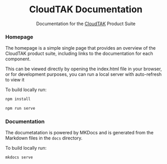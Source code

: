 <h1 align='center'>CloudTAK Documentation</h1>

<p align='center'>Documentation for the <a href="https://github.com/dfpc-coe/CloudTAK">CloudTAK</a> Product Suite</p>

### Homepage

The homepage is a simple single page that provides an overview of the CloudTAK product suite, including links to the documentation for each component.

This can be viewed directly by opening the index.html file in your browser, or for development purposes, you can run a local server with auto-refresh to view it

To build locally run:

```sh
npm install
```

```sh
npm run serve
```

### Documentation

The documetatation is powered by MKDocs and is generated from the Markdown files in the `docs` directory.

To build locally run:

```
mkdocs serve
```
